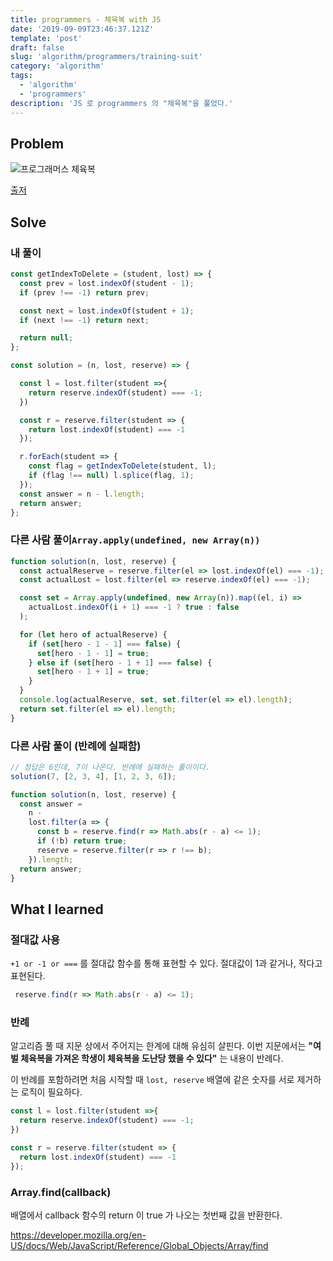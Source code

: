 ```yaml
---
title: programmers - 체육복 with JS
date: '2019-09-09T23:46:37.121Z'
template: 'post'
draft: false
slug: 'algorithm/programmers/training-suit'
category: 'algorithm'
tags:
  - 'algorithm'
  - 'programmers'
description: 'JS 로 programmers 의 "체육복"을 풀었다.'
---
```


## Problem

![프로그래머스 체육복](https://user-images.githubusercontent.com/35516239/64497231-434e6400-d2e7-11e9-90a0-548248fab30a.png)

[출저](https://programmers.co.kr/learn/courses/30/lessons/42862)

## Solve

### 내 풀이

```js
const getIndexToDelete = (student, lost) => {
  const prev = lost.indexOf(student - 1);
  if (prev !== -1) return prev;

  const next = lost.indexOf(student + 1);
  if (next !== -1) return next;

  return null;
};

const solution = (n, lost, reserve) => {

  const l = lost.filter(student =>{
    return reserve.indexOf(student) === -1;
  })

  const r = reserve.filter(student => {
    return lost.indexOf(student) === -1
  });

  r.forEach(student => {
    const flag = getIndexToDelete(student, l);
    if (flag !== null) l.splice(flag, 1);
  });
  const answer = n - l.length;
  return answer;
};
```

### 다른 사람 풀이`Array.apply(undefined, new Array(n)) `

```js
function solution(n, lost, reserve) {
  const actualReserve = reserve.filter(el => lost.indexOf(el) === -1);
  const actualLost = lost.filter(el => reserve.indexOf(el) === -1);

  const set = Array.apply(undefined, new Array(n)).map((el, i) =>
    actualLost.indexOf(i + 1) === -1 ? true : false
  );

  for (let hero of actualReserve) {
    if (set[hero - 1 - 1] === false) {
      set[hero - 1 - 1] = true;
    } else if (set[hero - 1 + 1] === false) {
      set[hero - 1 + 1] = true;
    }
  }
  console.log(actualReserve, set, set.filter(el => el).length);
  return set.filter(el => el).length;
}
```

### 다른 사람 풀이 (반례에 실패함)

```js
// 정답은 6인데, 7이 나온다. 반례에 실패하는 풀이이다. 
solution(7, [2, 3, 4], [1, 2, 3, 6]);

function solution(n, lost, reserve) {
  const answer =
    n -
    lost.filter(a => {
      const b = reserve.find(r => Math.abs(r - a) <= 1);
      if (!b) return true;
      reserve = reserve.filter(r => r !== b);
    }).length;
  return answer;
}
```

## What I learned

### 절대값 사용 

`+1 or -1 or ===` 를 절대값 함수를 통해 표현할 수 있다. 절대값이 1과 같거나, 작다고 표현된다.

```js
 reserve.find(r => Math.abs(r - a) <= 1);
```

### 반례 

알고리즘 풀 때 지문 상에서 주어지는 한계에 대해 유심히 살핀다. 이번 지문에서는 **"여벌 체육복을 가져온 학생이 체육복을 도난당 했을 수 있다"** 는 내용이 반례다.  

이 반례를 포함하려면 처음 시작할 때 `lost, reserve` 배열에 같은 숫자를 서로 제거하는 로직이 필요하다.

```js
const l = lost.filter(student =>{
  return reserve.indexOf(student) === -1;
})

const r = reserve.filter(student => {
  return lost.indexOf(student) === -1
});
```

### Array.find(callback)

배열에서 callback 함수의 return 이 true 가 나오는 첫번째 값을 반환한다. 

https://developer.mozilla.org/en-US/docs/Web/JavaScript/Reference/Global_Objects/Array/find

